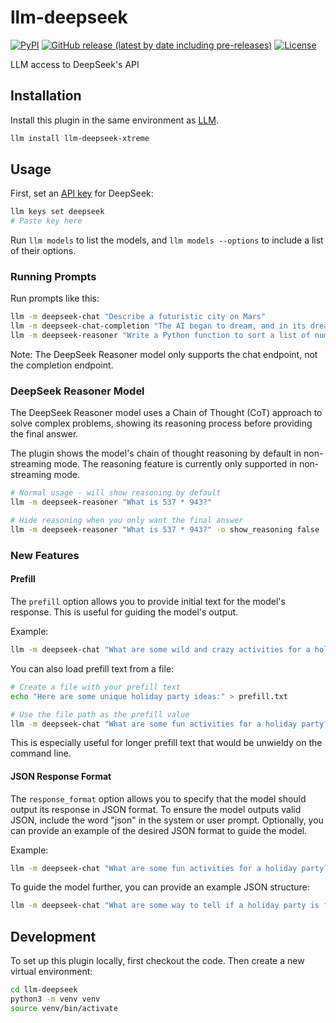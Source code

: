 # llm-deepseek

[![PyPI](https://img.shields.io/pypi/v/llm-hyperbolic.svg)](https://pypi.org/project/llm-deepseek-xtreme/0.1.0/)
[![GitHub release (latest by date including pre-releases)](https://img.shields.io/github/v/release/ghostofpokemon/llm-deepseek?include_prereleases)](https://github.com/ghostofpokemon/llm-deepseek/releases)
[![License](https://img.shields.io/badge/license-MIT-blue.svg)](https://github.com/ghostofpokemon/llm-deepseek/blob/main/LICENSE)

LLM access to DeepSeek's API

## Installation

Install this plugin in the same environment as [LLM](https://llm.datasette.io/).

```bash
llm install llm-deepseek-xtreme
```

## Usage

First, set an [API key](https://platform.deepseek.com/api_keys) for DeepSeek:

```bash
llm keys set deepseek
# Paste key here
```

Run `llm models` to list the models, and `llm models --options` to include a list of their options.

### Running Prompts

Run prompts like this:

```bash
llm -m deepseek-chat "Describe a futuristic city on Mars"
llm -m deepseek-chat-completion "The AI began to dream, and in its dreams," -o echo true
llm -m deepseek-reasoner "Write a Python function to sort a list of numbers"
```

Note: The DeepSeek Reasoner model only supports the chat endpoint, not the completion endpoint.

### DeepSeek Reasoner Model

The DeepSeek Reasoner model uses a Chain of Thought (CoT) approach to solve complex problems, showing its reasoning process before providing the final answer.

The plugin shows the model's chain of thought reasoning by default in non-streaming mode. The reasoning feature is currently only supported in non-streaming mode.

```bash
# Normal usage - will show reasoning by default
llm -m deepseek-reasoner "What is 537 * 943?"

# Hide reasoning when you only want the final answer
llm -m deepseek-reasoner "What is 537 * 943?" -o show_reasoning false
```

### New Features

#### Prefill

The `prefill` option allows you to provide initial text for the model's response. This is useful for guiding the model's output.

Example:

```bash
llm -m deepseek-chat "What are some wild and crazy activities for a holiday party?" -o prefill "Here are some off-the-wall ideas to make your holiday party unforgettable [warning: these may not be suitable for work holiday parties]:"
```

You can also load prefill text from a file:

```bash
# Create a file with your prefill text
echo "Here are some unique holiday party ideas:" > prefill.txt

# Use the file path as the prefill value
llm -m deepseek-chat "What are some fun activities for a holiday party?" -o prefill prefill.txt
```

This is especially useful for longer prefill text that would be unwieldy on the command line.

#### JSON Response Format

The `response_format` option allows you to specify that the model should output its response in JSON format. To ensure the model outputs valid JSON, include the word "json" in the system or user prompt. Optionally, you can provide an example of the desired JSON format to guide the model.

Example:

```bash
llm -m deepseek-chat "What are some fun activities for a holiday party?" -o response_format json_object --system "json"
```

To guide the model further, you can provide an example JSON structure:

```bash
llm -m deepseek-chat "What are some way to tell if a holiday party is fun?" -o response_format json_object --system 'EXAMPLE JSON OUTPUT: {"event": "holiday_party_fun", "success_metric": ["..."]}'
```

## Development

To set up this plugin locally, first checkout the code. Then create a new virtual environment:

```bash
cd llm-deepseek
python3 -m venv venv
source venv/bin/activate
```
